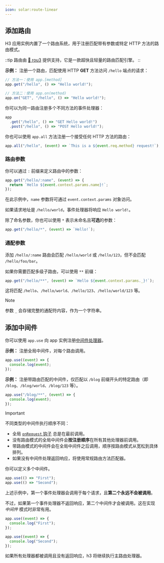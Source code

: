 ```yaml
---
icon: solar:route-linear
---
```


## 添加路由

H3 应用实例内置了一个路由系统，用于注册匹配带有参数或特定 HTTP 方法的路由模式。

::tip
路由由 [🌳 rou3](https://github.com/h3js/rou3) 提供支持，它是一款超快且轻量的路由匹配引擎。
::

**示例：** 注册一个路由，匹配使用 HTTP **GET** 方法访问 `/hello` 端点的请求：

```js
// 方法一：使用 app.[method]
app.get("/hello", () => "Hello world!");

// 方法二：使用 app.on(method)
app.on("GET", "/hello", () => "Hello world!");
```

你可以为同一路由注册多个不同方法的事件处理器：

```js
app
  .get("/hello", () => "GET Hello world!")
  .post("/hello", () => "POST Hello world!");
```

你也可以使用 `app.all` 方法注册一个接受任何 HTTP 方法的路由：

```js
app.all("/hello", (event) => `This is a ${event.req.method} request!`);
```

### 路由参数

你可以通过 `:` 前缀来定义路由中的参数：

```js
app.get("/hello/:name", (event) => {
  return `Hello ${event.context.params.name}!`;
});
```

在此示例中，`name` 参数将可通过 `event.context.params` 对象访问。

如果请求地址是 `/hello/world`，事件处理器将响应 `Hello world!`。

除了命名参数，你也可以使用 `*` 表示未命名且**可选**的参数：

```js
app.get("/hello/*", (event) => `Hello!`);
```

### 通配参数

添加 `/hello/:name` 路由会匹配 `/hello/world` 或 `/hello/123`，但不会匹配 `/hello/foo/bar`。

如果你需要匹配多级子路由，可以使用 `**` 前缀：

```js
app.get("/hello/**", (event) => `Hello ${event.context.params._}!`);
```

这将匹配 `/hello`、`/hello/world`、`/hello/123`、`/hello/world/123` 等。

> [!NOTE]
> 参数 `_` 会存储完整的通配符内容，作为一个字符串。

## 添加中间件

你可以使用 `app.use` 向 app 实例注册[中间件处理器](/guide/handler#middleware-handlers)。

**示例：** 注册全局中间件，对每个路由调用。

```js
app.use((event) => {
  console.log(event);
});
```

**示例：** 注册带路由匹配的中间件，仅匹配以 `/blog` 前缀开头的特定路由（即 `/blog`、`/blog/world`、`/blog/123` 等）。

```js
app.use("/blog/**", (event) => {
  console.log(event);
});
```

> [!IMPORTANT]
> 不同类型的中间件执行顺序不同：
>
> - 全局 [`onRequest` 钩子](/guide/app#h3-app-options) 总是在最前调用。
> - 没有路由模式的全局中间件会**按注册顺序**在所有其他处理器前调用。
> - 带路由模式的中间件会在全局中间件之后调用，顺序按路由模式从宽松到具体排列。
> - 如果没有中间件处理返回响应，将使用常规路由方法匹配器。

你可以定义多个中间件。

```js
app.use(() => "First");
app.use(() => "Second");
```

上述示例中，第一个事件处理器会调用于每个请求，且**第二个永远不会被调用**。

不过，如果第一个事件处理器不返回响应，第二个中间件才会被调用。这在实现 _中间件_ 模式时非常有用。

```js
app.use((event) => {
  console.log("First");
});

app.use((event) => {
  console.log("Second");
});
```

如果所有处理器都被调用且没有返回响应，h3 将继续执行主路由处理器。